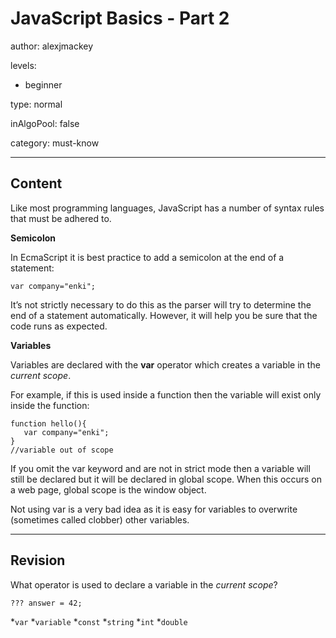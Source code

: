 # JavaScript Basics - Part 2
author: alexjmackey

levels:

  - beginner

type: normal

inAlgoPool: false

category: must-know

---
## Content

Like most programming languages, JavaScript has a number of syntax rules that must be adhered to.

**Semicolon**

In EcmaScript it is best practice to add a semicolon at the end of a statement:

```
var company="enki";
```

It’s not strictly necessary to do this as the parser will try to determine the end of a statement automatically. However, it will help you be sure that the code runs as expected.

**Variables**

Variables are declared with the **var** operator which creates a variable in the *current scope*. 

For example, if this is used inside a function then the variable will exist only inside the function:

```
function hello(){
   var company="enki";
}
//variable out of scope
```
 
If you omit the var keyword and are not in strict mode then a variable will still be declared but it will be declared in global scope. When this occurs on a web page, global scope is the window object.

Not using var is a very bad idea as it is easy for variables to overwrite (sometimes called clobber) other variables.

---
## Revision

What operator is used to declare a variable in the *current scope*?

```
??? answer = 42;
```

*`var`
*`variable`
*`const`
*`string`
*`int`
*`double`